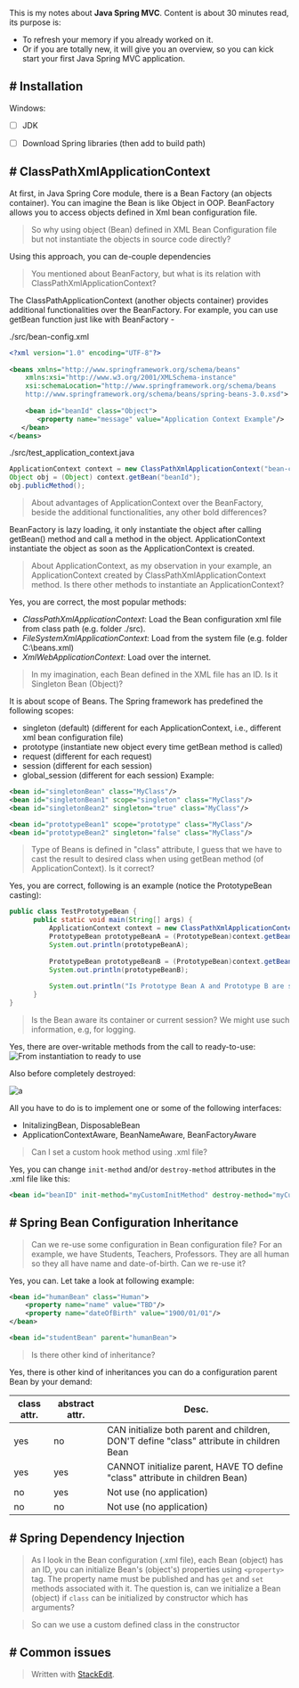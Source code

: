 This is my notes about **Java Spring MVC**. 
Content is about 30 minutes read, its purpose is:
- To refresh your memory if you already worked on it. 
- Or if you are totally new, it will give you an overview, so you can kick start your first Java Spring MVC application.

## # Installation
Windows:
 - [ ] JDK
 - [ ] Download Spring libraries (then add to build path)


## # ClassPathXmlApplicationContext

At first, in Java Spring Core module, there is a  Bean Factory (an objects container). You can imagine the Bean is like Object in OOP. BeanFactory allows you to access objects defined in Xml bean configuration file. 

> So why using object (Bean) defined in XML Bean Configuration file but not instantiate the objects in source code directly?

Using this approach, you can de-couple dependencies 

> You mentioned about BeanFactory, but what is its relation with ClassPathXmlApplicationContext?

The ClassPathApplicationContext (another objects container) provides additional functionalities over the BeanFactory. For example, you can use getBean function just like with BeanFactory -

./src/bean-config.xml
``` xml
<?xml version="1.0" encoding="UTF-8"?>
 
<beans xmlns="http://www.springframework.org/schema/beans"
    xmlns:xsi="http://www.w3.org/2001/XMLSchema-instance"
    xsi:schemaLocation="http://www.springframework.org/schema/beans
    http://www.springframework.org/schema/beans/spring-beans-3.0.xsd">
 
    <bean id="beanId" class="Object">
       <property name="message" value="Application Context Example"/>
   </bean> 
</beans> 
```
./src/test_application_context.java
``` java
ApplicationContext context = new ClassPathXmlApplicationContext("bean-config.xml");
Object obj = (Object) context.getBean("beanId");
obj.publicMethod();
```

> About advantages of ApplicationContext over the BeanFactory, beside the additional functionalities, any other bold differences?

BeanFactory is lazy loading, it only instantiate the object after calling getBean() method and call a method in the object.
ApplicationContext instantiate the object as soon as the ApplicationContext is created.

> About ApplicationContext, as my observation in your example, an ApplicationContext created by ClassPathXmlApplicationContext method. 
> Is there other methods to instantiate an ApplicationContext?

Yes, you are correct,  the most popular methods:

- *ClassPathXmlApplicationContext*: Load the Bean configuration xml file from class path (e.g. folder ./src).
- *FileSystemXmlApplicationContext*: Load from the system file (e.g. folder C:\beans.xml)
- *XmlWebApplicationContext*: Load over the internet.

> In my imagination, each Bean defined in the XML file has an ID. Is it Singleton Bean (Object)?

It is about scope of Beans. The Spring framework has predefined the following scopes:

 - singleton (default) (different for each ApplicationContext, i.e., different xml bean configuration file)
 - prototype (instantiate new object every time getBean method is called)
 - request (different for each request)
 - session (different for each session)
 - global_session (different for each session)
Example:
``` xml
<bean id="singletonBean" class="MyClass"/>
<bean id="singletonBean1" scope="singleton" class="MyClass"/>
<bean id="singletonBean2" singleton="true" class="MyClass"/>

<bean id="prototypeBean1" scope="prototype" class="MyClass"/>
<bean id="prototypeBean2" singleton="false" class="MyClass"/>
```

> Type of Beans is defined in "class" attribute, I guess that we have to cast the result to desired class when using getBean method (of ApplicationContext). 
>Is it correct?

Yes, you are correct, following is an example (notice the PrototypeBean casting):
```java
public class TestPrototypeBean {
      public static void main(String[] args) {
	      ApplicationContext context = new ClassPathXmlApplicationContext("beans.xml");
	      PrototypeBean prototypeBeanA = (PrototypeBean)context.getBean("prototypeBean");
	      System.out.println(prototypeBeanA); 
	      
	      PrototypeBean prototypeBeanB = (PrototypeBean)context.getBean("prototypeBean");
	      System.out.println(prototypeBeanB);
	         
	      System.out.println("Is Prototype Bean A and Prototype B are same ? " +  (prototypeBeanA==prototypeBeanB));
      }
}
```

> Is the Bean aware its container or current session?
> We might use such information, e.g, for logging.

Yes, there are over-writable  methods from the call to ready-to-use:
![From instantiation to ready to use](https://www.wideskills.com/sites/default/files/subjects/Spring%20Tutorial/Chapter%20-%2007/Image_1.png)

 Also before completely destroyed:
 
![a](https://www.wideskills.com/sites/default/files/subjects/Spring%20Tutorial/Chapter%20-%2007/Image_2.png)

All you have to do is to implement one or some of the following interfaces:

 - InitalizingBean, DisposableBean
 - ApplicationContextAware, BeanNameAware, BeanFactoryAware

> Can I set a custom hook method using .xml file?

Yes, you can change `init-method` and/or `destroy-method` attributes in the .xml file like this: 
``` xml
<bean id="beanID" init-method="myCustomInitMethod" destroy-method="myCustomDestroyMethod" class="MyClass" />
```

## # Spring Bean Configuration Inheritance

> Can we re-use some configuration in Bean configuration file?
> For an example, we have Students, Teachers, Professors. 
> They are all human so they all have name and date-of-birth. 
> Can we re-use it?

Yes, you can. Let take a look at following example:
``` xml
<bean id="humanBean" class="Human">
    <property name="name" value="TBD"/>
    <property name="dateOfBirth" value="1900/01/01"/>
</bean>

<bean id="studentBean" parent="humanBean">
```

> Is there other kind of inheritance?

Yes, there is other kind of inheritances you can do a configuration parent Bean by your demand:

| class attr. | abstract attr. | Desc.  |
| ----------- | -------------- | ------------------- |
| yes        | no            | CAN initialize both parent and children, DON'T define "class" attribute in children Bean|
| yes        | yes           | CANNOT initialize parent, HAVE TO define "class" attribute in children Bean)               |
| no         | yes           | Not use (no application)|
| no         | no            | Not use (no application)|

## # Spring Dependency Injection

> As I look in the Bean configuration (.xml file), each Bean (object) has an ID, you can initialize Bean's (object's) properties using `<property>` tag. 
> The property name must be published and has `get` and `set` methods associated with it.
> The question is, can we initialize a Bean (object) if `class` can be initialized by constructor which has arguments?

> So can we use a custom defined class in the constructor 
>

## # Common issues

> Written with [StackEdit](https://stackedit.io/).
<!--stackedit_data:
eyJoaXN0b3J5IjpbMTEyOTM5OTIwOSwtNTEyOTQ1NjQwLC0xOT
IxODY5NjEyLDE1NDI2NTAyMTQsMzMzMTcwNTgyLC0yOTYzNzM0
NDIsLTE5ODY1NTEyNzIsLTE1NjIyNzA1ODQsLTEyODg2Mjc4Nj
YsLTE4MjEwODAwMjYsLTI4MjczMTk4OSwtMTA0MzI1MTMwNSwt
MjA5MzM5MTgyOCw1ODgxNDIwOTQsLTEwMDc0MzYzOTUsLTE4Nj
UwMzE2NDQsLTExOTY3MTQ3MzYsLTg2MDU3MDA4NywxNDY5NzI3
OTA4XX0=
-->